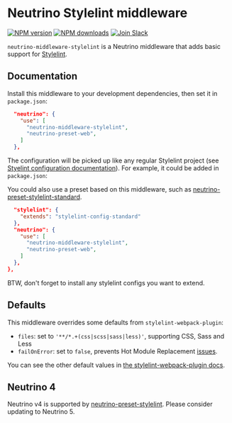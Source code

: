 # Neutrino Stylelint middleware 
[![NPM version][npm-image]][npm-url] [![NPM downloads][npm-downloads]][npm-url]
[![Join Slack][slack-image]][slack-url]

`neutrino-middleware-stylelint` is a Neutrino middleware that adds basic support
for [Stylelint][stylelint].

## Documentation

Install this middleware to your development dependencies, then set it in
`package.json`:

```json
  "neutrino": {
    "use": [
      "neutrino-middleware-stylelint",
      "neutrino-preset-web",
    ]
  },
```

The configuration will be picked up like any regular Stylelint project (see
[Styelint configuration documentation][stylelint-config-docs]). For example, it
could be added in `package.json`:

You could also use a preset based on this middleware, such as
[neutrino-preset-stylelint-standard][neutrino-preset-stylelint-standard].

```json
  "stylelint": {
    "extends": "stylelint-config-standard"
  },
  "neutrino": {
    "use": [
      "neutrino-middleware-stylelint",
      "neutrino-preset-web",
    ]
  },
},
```

BTW, don't forget to install any stylelint configs you want to extend.

## Defaults

This middleware overrides some defaults from `stylelint-webpack-plugin`:

- `files`: set to `'**/*.+(css|scss|sass|less)'`, supporting CSS, Sass and Less
- `failOnError`: set to `false`, prevents Hot Module Replacement
  [issues][swp-hmr-issues].

You can see the other default values in [the stylelint-webpack-plugin
docs][swp-docs].

## Neutrino 4

Neutrino v4 is supported by
[neutrino-preset-stylelint][neutrino-preset-stylelint]. Please consider
updating to Neutrino 5.


[stylelint]: https://stylelint.io/
[stylelint-config-docs]: https://stylelint.io/user-guide/configuration/
[stylelint-config-standard]: https://github.com/stylelint/stylelint-config-standard
[swp-hmr-issues]: https://github.com/JaKXz/stylelint-webpack-plugin/issues/24
[swp-docs]: https://github.com/JaKXz/stylelint-webpack-plugin#options
[neutrino-preset-stylelint]: https://www.npmjs.com/package/neutrino-preset-stylelint
[neutrino-preset-stylelint-standard]: https://www.npmjs.com/package/neutrino-preset-stylelint-standard
[npm-image]: https://img.shields.io/npm/v/neutrino-middleware-stylelint.svg
[npm-downloads]: https://img.shields.io/npm/dt/neutrino-middleware-stylelint.svg
[npm-url]: https://npmjs.org/package/neutrino-middleware-stylelint
[slack-image]: https://neutrino-slack.herokuapp.com/badge.svg
[slack-url]: https://neutrino-slack.herokuapp.com/

